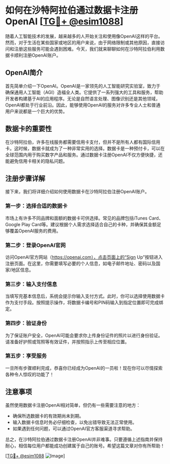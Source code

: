 # 如何在沙特阿拉伯通过数据卡注册OpenAI [[TG💪+ @esim1088](https://t.me/s/esim1088)]

随着人工智能技术的发展，越来越多的人开始关注和使用像OpenAI这样的平台。然而，对于生活在某些国家或地区的用户来说，由于网络限制或其他原因，直接访问和注册这些服务可能会遇到困难。今天，我们就来聊聊如何在沙特阿拉伯利用数据卡顺利注册OpenAI账户。

## OpenAI简介

首先简单介绍一下OpenAI。OpenAI是一家领先的人工智能研究实验室，致力于确保通用人工智能（AGI）造福全人类。它提供了一系列强大的工具和服务，帮助开发者构建基于AI的应用程序。无论是自然语言处理、图像识别还是其他领域，OpenAI都处于行业前沿。因此，能够使用OpenAI的服务对许多专业人士和普通用户来说都是一个巨大的优势。

## 数据卡的重要性

在沙特阿拉伯，许多在线服务都需要信用卡支付，但并不是所有人都有国际信用卡。这时候，数据卡就成为了一种非常实用的选择。数据卡是一种预付卡，可以在全球范围内用于购买数字产品和服务。通过数据卡注册OpenAI不仅方便快捷，还能避免信用卡相关的隐私问题。

## 注册步骤详解

接下来，我们将详细介绍如何使用数据卡在沙特阿拉伯注册OpenAI账户。

### 第一步：选择合适的数据卡

市场上有许多不同品牌和面额的数据卡可供选择。常见的品牌包括iTunes Card、Google Play Card等。建议根据个人需求选择适合自己的卡种，并确保其金额足够覆盖OpenAI服务的费用。

### 第二步：登录OpenAI官网

访问OpenAI官方网站（https://openai.com），点击页面上的“Sign Up”按钮进入注册页面。在这里，你需要填写必要的个人信息，如电子邮件地址、密码以及国家/地区信息。

### 第三步：输入支付信息

当填写完基本信息后，系统会提示你输入支付方式。此时，你可以选择使用数据卡作为支付手段。按照提示操作，将数据卡编号和PIN码输入到指定位置即可完成绑定。

### 第四步：验证身份

为了保证账户安全，OpenAI可能会要求你上传身份证件的照片以进行身份验证。请准备好护照或驾照等有效证件，并按照指示上传至相应位置。

### 第五步：享受服务

一旦所有步骤顺利完成，恭喜你已经成为OpenAI的一员啦！现在你可以尽情探索各种令人惊叹的功能了！

## 注意事项

虽然使用数据卡注册OpenAI相对简单，但仍有一些需要注意的地方：

- 确保所选数据卡的有效期尚未到期。
- 输入数据卡信息时务必仔细检查，以免出错导致无法正常使用。
- 如果遇到任何问题，可以通过OpenAI官方客服渠道寻求帮助。

总之，在沙特阿拉伯通过数据卡注册OpenAI并非难事。只要遵循上述指南并保持耐心，相信每位用户都能成功创建属于自己的账号。希望这篇文章对你有所帮助！

[[TG💪+ @esim1088](https://t.me/s/esim1088) ![Image](https://i.postimg.cc/4NQfJmqS/Snipaste-2025-05-13-00-14-12.png)]